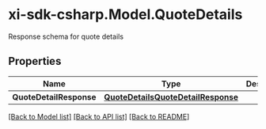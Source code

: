 # xi-sdk-csharp.Model.QuoteDetails
Response schema for quote details

## Properties

Name | Type | Description | Notes
------------ | ------------- | ------------- | -------------
**QuoteDetailResponse** | [**QuoteDetailsQuoteDetailResponse**](QuoteDetailsQuoteDetailResponse.md) |  | [optional] 

[[Back to Model list]](../README.md#documentation-for-models) [[Back to API list]](../README.md#documentation-for-api-endpoints) [[Back to README]](../README.md)

